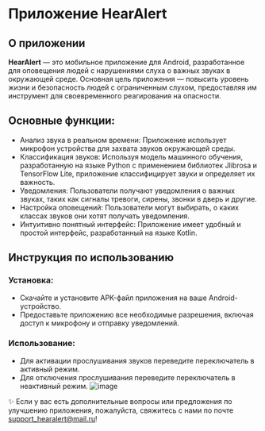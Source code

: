 # Приложение HearAlert
## О приложении
**HearAlert** — это мобильное приложение для Android, разработанное для оповещения людей с нарушениями слуха о важных звуках в окружающей среде. Основная цель приложения — повысить уровень жизни и безопасность людей с ограниченным слухом, предоставляя им инструмент для своевременного реагирования на опасности.

## Основные функции:
- Анализ звука в реальном времени: Приложение использует микрофон устройства для захвата звуков окружающей среды.
- Классификация звуков: Используя модель машинного обучения, разработанную на языке Python с применением библиотек Jlibrosa и TensorFlow Lite, приложение классифицирует звуки и определяет их важность.
- Уведомления: Пользователи получают уведомления о важных звуках, таких как сигналы тревоги, сирены, звонки в дверь и другие.
- Настройка оповещений: Пользователи могут выбирать, о каких классах звуков они хотят получать уведомления.
- Интуитивно понятный интерфейс: Приложение имеет удобный и простой интерфейс, разработанный на языке Kotlin.
 
## Инструкция по использованию
### Установка:
- Скачайте и установите APK-файл приложения на ваше Android-устройство.
- Предоставьте приложению все необходимые разрешения, включая доступ к микрофону и отправку уведомлений.
### Использование:
- Для активации прослушивания звуков переведите переключатель в активный режим.
- Для отключения прослушивания переведите переключатель в неактивный режим.
![image](https://github.com/user-attachments/assets/b5e142b6-eded-4d56-9c95-cde645c34a45)


✨ Если у вас есть дополнительные вопросы или предложения по улучшению приложения, пожалуйста, свяжитесь с нами по почте support_hearalert@mail.ru!
